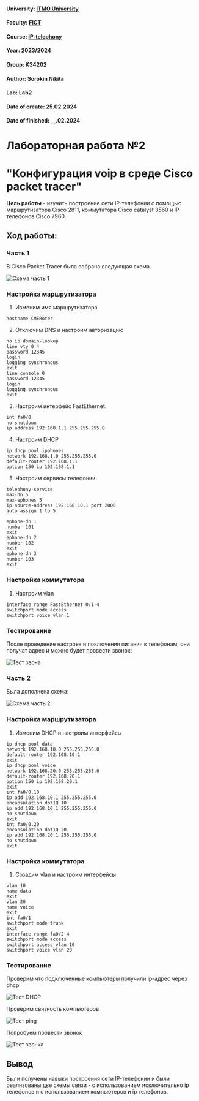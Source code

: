 #### University: [ITMO University](https://itmo.ru/ru/)
#### Faculty: [FICT](https://fict.itmo.ru)
#### Course: [IP-telephony](https://github.com/itmo-ict-faculty/ip-telephony)
#### Year: 2023/2024
#### Group: K34202
#### Author: Sorokin Nikita
#### Lab: Lab2
#### Date of create: 25.02.2024
#### Date of finished: __.02.2024

# Лабораторная работа №2
# "Конфигурация voip в среде Сisco packet tracer"

**Цель работы** - изучить построение сети IP-телефонии с помощью маршрутизатора Cisco 2811, коммутатора Cisco catalyst 3560 и IP телефонов Cisco 7960.

## **Ход работы:**

### Часть 1

В Cisco Packet Tracer была собрана следующая схема.

![Схема часть 1](https://github.com/s-txt/2023_2024-ip-telephony-k34202-sorokin_n_a/blob/main/lab2/src/1.png)

### Настройка маршрутизатора
1. Изменим имя маршрутизатора
```
hostname CMERoter
```
2. Отключим DNS и настроим авторизацию
```
no ip domain-lookup
line vty 0 4
password 12345
login
logging synchronous
exit
line console 0
password 12345
login
logging synchronous
exit
```

3. Настроим интерфейс FastEthernet.
```
int fa0/0
no shutdown
ip address 192.168.1.1 255.255.255.0
```
4. Настроим DHCP
```
ip dhcp pool ipphones
network 192.168.1.0 255.255.255.0
default-router 192.168.1.1
option 150 ip 192.168.1.1
```

5. Настроим сервисы телефонии.

```
telephony-service
max-dn 5
max-ephones 5
ip source-address 192.168.10.1 port 2000
auto assign 1 to 5

```

```
ephone-dn 1
number 101
exit
ephone-dn 2
number 102
exit
ephone-dn 3
number 103
exit
```


### Настройка коммутатора

1. Настроим vlan

```
interface range FastEthernet 0/1-4
switchport mode access
switchport voice vlan 1
```

### Тестирование

После проведение настроек и поключения питания к телефонам, они получат адрес и можно будет провести звонок:


![Тест звона](https://github.com/s-txt/2023_2024-ip-telephony-k34202-sorokin_n_a/blob/main/lab2/src/2.png)

### Часть 2

Была дополнена схема:

![Схема часть 2](https://github.com/s-txt/2023_2024-ip-telephony-k34202-sorokin_n_a/blob/main/lab2/src/3.png)

### Настройка маршрутизатора
1. Изменим DHCP и настроим интерфейсы
```
ip dhcp pool data
network 192.168.10.0 255.255.255.0
default-router 192.168.10.1
exit
ip dhcp pool voice
network 192.168.20.0 255.255.255.0
default-router 192.168.20.1
option 150 ip 192.168.20.1
exit
int fa0/0.10
ip add 192.168.10.1 255.255.255.0
encapsulation dot1Q 10
ip add 192.168.10.1 255.255.255.0
no shutdown
exit
int fa0/0.20
encapsulation dot1Q 20
ip add 192.168.20.1 255.255.255.0
no shutdown
exit
```
### Настройка коммутатора
1. Созадим vlan и настроим интерфейсы
```
vlan 10
name data
exit
vlan 20
name voice
exit
int fa0/1
switchport mode trunk
exit
interface range fa0/2-4
switchport mode access
switchport access vlan 10
switchport voice vlan 20
```

### Тестирование

Проверим что подключенные компьютеры получили ip-адрес через dhcp

![Тест DHCP](https://github.com/s-txt/2023_2024-ip-telephony-k34202-sorokin_n_a/blob/main/lab2/src/4.png)

Проверим связность компьютеров

![Тест ping](https://github.com/s-txt/2023_2024-ip-telephony-k34202-sorokin_n_a/blob/main/lab2/src/5.png)

Попробуем провести звонок

![Тест звонка](https://github.com/s-txt/2023_2024-ip-telephony-k34202-sorokin_n_a/blob/main/lab2/src/6.png)

## Вывод 
Были получены навыки построения сети IP-телефонии и были реализованы две схемы связи - с использованием исключительно ip телефонов и с использованием компьютеров и ip телефонов.


